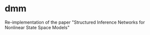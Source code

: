 # dmm
Re-implementation of the paper "Structured Inference Networks for Nonlinear State Space Models"
